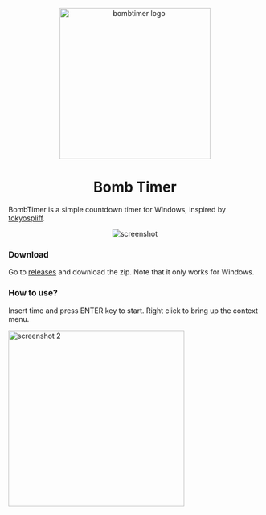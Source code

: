<p align="center"><img src="https://github.com/user-attachments/assets/01094636-06dc-4432-bd63-72e882a3db16" alt="bombtimer logo" width="300"></p>
<h1 align="center">Bomb Timer</h1>
<p>BombTimer is a simple countdown timer for Windows, inspired by <a href="https://www.youtube.com/@tokyospliff">tokyospliff</a>.</p>
<p align="center"><img src="https://github.com/user-attachments/assets/3827f8f0-25cf-4619-a774-8d715d61b82d" alt="screenshot"></p>
<h3>Download</h3>
<p>Go to <a href="https://github.com/Stelusteee/BombTimer/releases">releases</a> and download the zip. Note that it only works for Windows.</p>
<h3>How to use?</h3>
<p>Insert time and press ENTER key to start. Right click to bring up the context menu.</p>
<img width="350" alt="screenshot 2" src="https://github.com/user-attachments/assets/d75226ca-1077-4dae-a606-195bf0e0a669">

